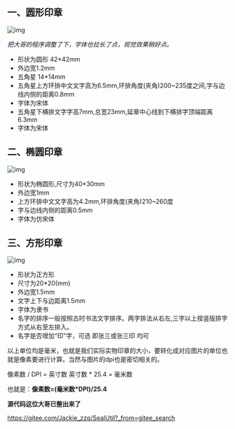 ## 一、圆形印章

![img](https://pic3.zhimg.com/80/v2-273cafdb37e7d63482c5803a158dd80a_720w.jpg)

*把大哥的程序调整了下，字体也拉长了点，视觉效果稍好点。*

- 形状为圆形 42*42mm
- 外边宽1.2mm
- 五角星 14*14mm
- 五角星上方环排中文文字高为6.5mm,环排角度(夹角)200~235度之间,字与边线内侧的距离0.8mm
- 字体为宋体
- 五角星下横排文字字高7mm,总宽23mm,延章中心线到下横排字顶端距离6.3mm
- 字体为宋体

## 二、椭圆印章

![img](https://pic2.zhimg.com/80/v2-7c88cd8ca5d54fc42d1dc4dbd36451e5_720w.jpg)

- 形状为椭圆形,尺寸为40*30mm
- 外边宽1mm
- 上方环排中文文字高为4.2mm,环排角度(夹角)210~260度
- 字与边线内侧的距离0.5mm
- 字体为仿宋体

## 三、方形印章

![img](https://pic3.zhimg.com/80/v2-65943aa993a4957066a62fe79ee84f46_720w.jpg)

- 形状为正方形
- 尺寸为20*20(mm)
- 外边宽1.5mm
- 文字上下与边距离1.5mm
- 字体为隶书
- 名字的排序一般按照古时书法文字排序。两字排法从右左,三字以上按竖版排字方式从右至左排入。
- 名字是否增加“印”字，可选 即张三或张三印 均可

以上单位均是毫米，也就是我们实际实物印章的大小，要转化成对应图片的单位也就是像素要进行计算。当然与图片的dpi也是密切相关的。

像素数 / DPI = 英寸数 英寸数 * 25.4 = 毫米数

也就是：**像素数=(毫米数\*DPI)/25.4**



**源代码这位大哥已整出来了**

https://gitee.com/Jackie_zzq/SealUtil?_from=gitee_search

